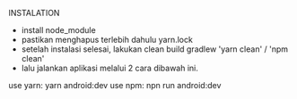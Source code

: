 INSTALATION
- install node_module
- pastikan menghapus terlebih dahulu yarn.lock
- setelah instalasi selesai, lakukan clean build gradlew 'yarn clean' / 'npm clean'
- lalu jalankan aplikasi melalui 2 cara dibawah ini.

use yarn: yarn android:dev
use npm: npn run android:dev
